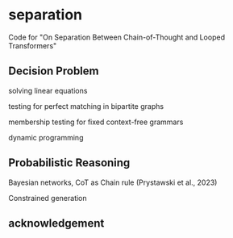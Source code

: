 # separation
Code for "On Separation Between Chain-of-Thought and Looped Transformers"

## Decision Problem

solving linear equations

testing for perfect matching in bipartite graphs

membership testing for fixed context-free grammars

dynamic programming

## Probabilistic Reasoning

Bayesian networks, CoT as Chain rule (Prystawski et al., 2023)


Constrained generation


## acknowledgement
